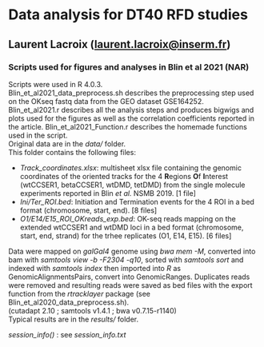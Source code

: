

# Data analysis for DT40 RFD studies
## Laurent Lacroix (laurent.lacroix@inserm.fr)


### Scripts used for figures and analyses in Blin et al 2021 (NAR)

Scripts were used in R 4.0.3.  
Blin_et_al2021_data_preprocess.sh describes the preprocessing step used on the OKseq fastq data from the GEO dataset GSE164252.  
Blin_et_al2021.r describes all the analysis steps and produces bigwigs and plots used for the figures as well as the correlation coefficients reported in the article. 
Blin_et_al2021_Function.r describes the homemade functions used in the script.  
Original data are in the *data/* folder.  
This folder contains the following files:  
- *Track_coordinates.xlsx*: multisheet xlsx file containing the genomic coordinates of the oriented tracks for the 4 **R**egions **O**f **I**nterest (wtCCSER1, betaCCSER1, wtDMD, tetDMD) from the single molecule experiments reported in Blin *et al.* NSMB 2019. [1 file]  
- *Ini/Ter_ROI.bed*: Initiation and Termination events for the 4 ROI in a bed format (chromosome, start, end). [8 files]  
- *O1/E14/E15_ROI_OKreads_exp.bed*: OK-seq reads mapping on the extended wtCCSER1 and wtDMD loci in a bed format (chromosome, start, end, strand) for the trhee replicates (O1, E14, E15). [6 files]  

Data were mapped on *galGal4* genome using *bwa mem -M*, converted into bam with *samtools view -b -F2304 -q10*, sorted with *samtools sort* and indexed with *samtools index* then imported into *R*  as GenomicAlignmentsPairs, convert into GenomicRanges. Duplicates reads were removed and resulting reads were saved as bed files with the export function from the *rtracklayer* package (see Blin_et_al2020_data_preprocess.sh).  
(cutadapt 2.10 ; samtools v1.4.1 ; bwa v0.7.15-r1140)  
Typical results are in the *results/* folder.  

*session_info()* : see *session_info.txt*
